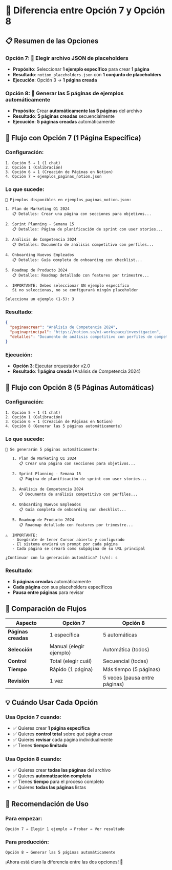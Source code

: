 # 🔄 Diferencia entre Opción 7 y Opción 8

## 📋 **Resumen de las Opciones**

### **Opción 7: 🔄 Elegir archivo JSON de placeholders**
- **Propósito**: Seleccionar **1 ejemplo específico** para crear **1 página**
- **Resultado**: `notion_placeholders.json` con **1 conjunto de placeholders**
- **Ejecución**: Opción 3 → **1 página creada**

### **Opción 8: 🚀 Generar las 5 páginas de ejemplos automáticamente**
- **Propósito**: Crear **automáticamente las 5 páginas** del archivo
- **Resultado**: **5 páginas creadas** secuencialmente
- **Ejecución**: **5 páginas creadas** automáticamente

## 🎯 **Flujo con Opción 7 (1 Página Específica)**

### **Configuración:**
```
1. Opción 5 → 1 (1 chat)
2. Opción 1 (Calibración)
3. Opción 6 → 1 (Creación de Páginas en Notion)
4. Opción 7 → ejemplos_paginas_notion.json
```

### **Lo que sucede:**
```
📝 Ejemplos disponibles en ejemplos_paginas_notion.json:

1. Plan de Marketing Q1 2024
   📋 Detalles: Crear una página con secciones para objetivos...

2. Sprint Planning - Semana 15
   📋 Detalles: Página de planificación de sprint con user stories...

3. Análisis de Competencia 2024
   📋 Detalles: Documento de análisis competitivo con perfiles...

4. Onboarding Nuevos Empleados
   📋 Detalles: Guía completa de onboarding con checklist...

5. Roadmap de Producto 2024
   📋 Detalles: Roadmap detallado con features por trimestre...

⚠️  IMPORTANTE: Debes seleccionar UN ejemplo específico
   Si no seleccionas, no se configurará ningún placeholder

Selecciona un ejemplo (1-5): 3
```

### **Resultado:**
```json
{
  "paginaacrear": "Análisis de Competencia 2024",
  "paginaprincipal": "https://notion.so/mi-workspace/investigacion",
  "detalles": "Documento de análisis competitivo con perfiles de competidores, análisis SWOT, precios, características de productos, ventajas competitivas y recomendaciones estratégicas."
}
```

### **Ejecución:**
- **Opción 3**: Ejecutar orquestador v2.0
- **Resultado**: **1 página creada** (Análisis de Competencia 2024)

## 🚀 **Flujo con Opción 8 (5 Páginas Automáticas)**

### **Configuración:**
```
1. Opción 5 → 1 (1 chat)
2. Opción 1 (Calibración)
3. Opción 6 → 1 (Creación de Páginas en Notion)
4. Opción 8 (Generar las 5 páginas automáticamente)
```

### **Lo que sucede:**
```
📝 Se generarán 5 páginas automáticamente:

   1. Plan de Marketing Q1 2024
      📋 Crear una página con secciones para objetivos...

   2. Sprint Planning - Semana 15
      📋 Página de planificación de sprint con user stories...

   3. Análisis de Competencia 2024
      📋 Documento de análisis competitivo con perfiles...

   4. Onboarding Nuevos Empleados
      📋 Guía completa de onboarding con checklist...

   5. Roadmap de Producto 2024
      📋 Roadmap detallado con features por trimestre...

⚠️  IMPORTANTE:
   - Asegúrate de tener Cursor abierto y configurado
   - El sistema enviará un prompt por cada página
   - Cada página se creará como subpágina de su URL principal

¿Continuar con la generación automática? (s/n): s
```

### **Resultado:**
- **5 páginas creadas** automáticamente
- **Cada página** con sus placeholders específicos
- **Pausa entre páginas** para revisar

## 🔄 **Comparación de Flujos**

| Aspecto | Opción 7 | Opción 8 |
|---------|----------|----------|
| **Páginas creadas** | 1 específica | 5 automáticas |
| **Selección** | Manual (elegir ejemplo) | Automática (todos) |
| **Control** | Total (elegir cuál) | Secuencial (todas) |
| **Tiempo** | Rápido (1 página) | Más tiempo (5 páginas) |
| **Revisión** | 1 vez | 5 veces (pausa entre páginas) |

## 💡 **Cuándo Usar Cada Opción**

### **Usa Opción 7 cuando:**
- ✅ Quieres crear **1 página específica**
- ✅ Quieres **control total** sobre qué página crear
- ✅ Quieres **revisar** cada página individualmente
- ✅ Tienes **tiempo limitado**

### **Usa Opción 8 cuando:**
- ✅ Quieres crear **todas las páginas** del archivo
- ✅ Quieres **automatización completa**
- ✅ Tienes **tiempo** para el proceso completo
- ✅ Quieres **todas las páginas** listas

## 🚀 **Recomendación de Uso**

### **Para empezar:**
```
Opción 7 → Elegir 1 ejemplo → Probar → Ver resultado
```

### **Para producción:**
```
Opción 8 → Generar las 5 páginas automáticamente
```

¡Ahora está claro la diferencia entre las dos opciones! 🎉






